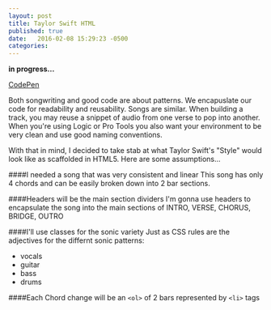 ```yaml
---
layout: post
title: Taylor Swift HTML
published: true
date:   2016-02-08 15:29:23 -0500
categories:
---
```


**in progress...**

[CodePen](http://codepen.io/marcwright/pen/XdWVrG)

Both songwriting and good code are about patterns. We encapuslate our code for readability and reusability. Songs are similar. When building a track, you may reuse a snippet of audio from one verse to pop into another. When you're using Logic or Pro Tools you also want your environment to be very clean and use good naming conventions. 

With that in mind, I decided to take stab at what Taylor Swift's "Style" would look like as scaffolded in HTML5. Here are some assumptions...

####I needed a song that was very consistent and linear
This song has only 4 chords and can be easily broken down into 2 bar sections. 

####Headers will be the main section dividers
I'm gonna use headers to encapsulate the song into the main sections of INTRO, VERSE, CHORUS, BRIDGE, OUTRO

####I'll use classes for the sonic variety
Just as CSS rules are the adjectives for the differnt sonic patterns:
  - vocals
  - guitar
  - bass
  - drums

####Each Chord change will be an `<ol>` of 2 bars represented by `<li>` tags


